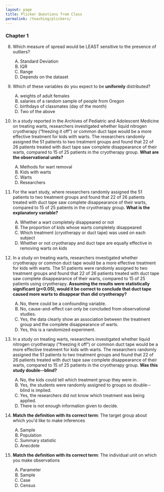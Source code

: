 ```yaml
---
layout: page
title: Plicker Questions from Class
permalink: /teaching/plickers/
---
```



### Chapter 1

8. Which measure of spread would be LEAST sensitive to the presence of outliers?
    <ol type="A">
      <li>Standard Deviation</li>
      <li>IQR</li>
      <li>Range</li>
      <li>Depends on the dataset</li>
    </ol>

7. Which of these variables do you expect to be **uniformly** distributed?
    <ol type="A">
      <li>weights of adult females</li>
      <li>salaries of a random sample of people from Oregon</li>
      <li>birthdays of classmates (day of the month)</li>
      <li>Two of the above</li>
    </ol>


3. In a study reported in the Archives of Pediatric and Adolescent Medicine on treating warts, researchers investigated whether liquid nitrogen cryotherapy (“freezing it off”) or common duct tape would be a more effective treatment for kids with warts. The researchers randomly assigned the 51 patients to two treatment groups and found that 22 of 26 patients treated with duct tape saw complete disappearance of their warts, compared to 15 of 25 patients in the cryotherapy group. **What are the observational units?**
    <ol type="A">
      <li>Methods for wart removal</li>
      <li>Kids with warts</li>
      <li>Warts</li>
      <li>Researchers</li>
    </ol>

4. For the wart study, where researchers randomly assigned the 51 patients to two treatment groups and found that 22 of 26 patients treated with duct tape saw complete disappearance of their warts, compared to 15 of 25 patients in the cryotherapy group. **What is the explanatory variable?**
    <ol type="A">
      <li>Whether a wart completely disappeared or not</li>
      <li>The proportion of kids whose warts completely disappeared</li>
      <li>Which treatment (cryotherapy or duct tape) was used on each subject</li>
      <li>Whether or not cryotherapy and duct tape are equally effective in removing warts on kids</li>
    </ol>
    
5. In a study on treating warts, researchers investigated whether cryotherapy or common duct tape would be a more effective treatment for kids with warts. The 51 patients were randomly assigned to two treatment groups and found that 22 of 26 patients treated with duct tape saw complete disappearance of their warts, compared to 15 of 25 patients using cryotherapy. **Assuming the results were statistically significant (_p_<0.05), would it be correct to conclude that duct tape caused more warts to disappear than did cryotherapy?**
    <ol type="A">
      <li>No, there could be a confounding variable.</li>
      <li>No, cause-and-effect can only be concluded from observational studies.</li>
      <li>Yes, the data clearly show an association between the treatment group and the complete disappearance of warts.</li>
      <li>Yes, this is a randomized experiment.</li>
    </ol> 
    
6. In a study on treating warts, researchers investigated whether liquid nitrogen cryotherapy (“freezing it off”) or common duct tape would be a more effective treatment for kids with warts. The researchers randomly assigned the 51 patients to two treatment groups and found that 22 of 26 patients treated with duct tape saw complete disappearance of their warts, compared to 15 of 25 patients in the cryotherapy group.  **Was this study double--blind?**
    <ol type="A">
      <li>No, the kids could tell which treatment group they were in.</li>
      <li>Yes, the students were randomly assigned to groups so double--blind is implied.</li>
      <li>Yes, the researchers did not know which treatment was being applied.</li>
      <li>There is not enough information given to decide.</li>
    </ol> 
    
1. **Match the definition with its correct term**:  The target group about which you'd like to make inferences
    <ol type="A">
      <li>Sample</li>
      <li>Population</li>
      <li>Summary statistic</li>
      <li>Anecdote</li>
    </ol>

2. **Match the definition with its correct term**: The individual unit on which you make observations
    <ol type="A">
      <li>Parameter</li>
      <li>Sample</li>
      <li>Case</li>
      <li>Census</li>
    </ol>